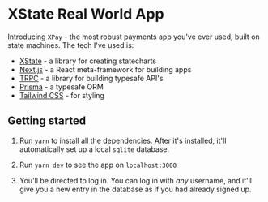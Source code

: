 # XState Real World App

Introducing `XPay` - the most robust payments app you've ever used, built on state machines. The tech I've used is:

- [XState](https://xstate.js.org/docs/) - a library for creating statecharts
- [Next.js](https://nextjs.org/) - a React meta-framework for building apps
- [TRPC](http://trpc.io/) - a library for building typesafe API's
- [Prisma](https://www.prisma.io/docs/) - a typesafe ORM
- [Tailwind CSS](https://tailwindcss.com/) - for styling

## Getting started

1. Run `yarn` to install all the dependencies. After it's installed, it'll automatically set up a local `sqlite` database.

2. Run `yarn dev` to see the app on `localhost:3000`

3. You'll be directed to log in. You can log in with _any_ username, and it'll give you a new entry in the database as if you had already signed up.
